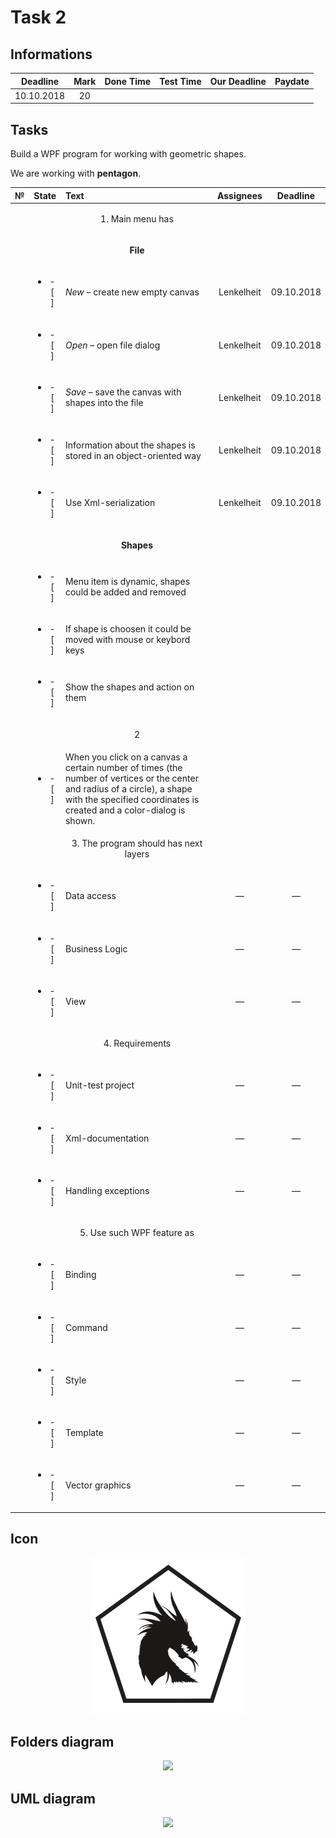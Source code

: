 # Task 2

## Informations

| Deadline |Mark|Done Time |Test Time |Our Deadline|Paydate|
|:--------:|:--:|:--------:|:--------:|:----------:|:-----:|
|10.10.2018| 20 |          |          |            |       |


## Tasks
Build a WPF program for working with geometric shapes.

We are working with **pentagon**.

|№|          State         |                            Text                                           |   Assignees  |  Deadline  |
|-|:----------------------:|:--------------------------------------------------------------------------|:------------:|:----------:|
| |                        | <p align="center">   1. Main menu has    </p>                             |              |            |
| |                        | <p align="center"> **File** </p>                                          |              |            |
| |<ul><li>- [ ] </li></ul>| *New* – create new empty canvas                                           |  Lenkelheit  | 09.10.2018 |
| |<ul><li>- [ ] </li></ul>| *Open* – open file dialog                                                 |  Lenkelheit  | 09.10.2018 |
| |<ul><li>- [ ] </li></ul>| *Save* – save the canvas with shapes into the file                        |  Lenkelheit  | 09.10.2018 |
| |<ul><li>- [ ] </li></ul>| Information about the shapes is stored in an object-oriented way          |  Lenkelheit  | 09.10.2018 |
| |<ul><li>- [ ] </li></ul>| Use Xml-serialization                                                     |  Lenkelheit  | 09.10.2018 |
| |                        | <p align="center">**Shapes** </p>                                         |              |            |
| |<ul><li>- [ ] </li></ul>|   Menu item is dynamic, shapes could be added and removed                 |              |            |
| |<ul><li>- [ ] </li></ul>|   If shape is choosen it could be moved with mouse or keybord keys        |              |            |
| |<ul><li>- [ ] </li></ul>|   Show the shapes and action on them                                      |              |            |
| |                        | <p align="center">    2       </p>                                        |              |            |
| |<ul><li>- [ ] </li></ul>| When you click on a canvas a certain number of times (the number of vertices or the center and radius of a circle), a shape with the specified coordinates is created and a color-dialog is shown.                |              |            |
| |                        | <p align="center"> 3. The program should has next layers </p>             |              |            |
| |<ul><li>- [ ] </li></ul>| Data access                                                               |      —       |      —     |
| |<ul><li>- [ ] </li></ul>| Business Logic                                                            |      —       |      —     |
| |<ul><li>- [ ] </li></ul>| View                                                                      |      —       |      —     |
| |                        | <p align="center"> 4. Requirements </p>                                   |              |            |
| |<ul><li>- [ ] </li></ul>| Unit-test project                                                         |      —       |      —     |
| |<ul><li>- [ ] </li></ul>| Xml-documentation                                                         |      —       |      —     |
| |<ul><li>- [ ] </li></ul>| Handling exceptions                                                       |      —       |      —     |
| |                        |  <p align="center"> 5. Use such WPF feature as </p>                       |              |            |
| |<ul><li>- [ ] </li></ul>| Binding                                                                   |      —       |      —     |
| |<ul><li>- [ ] </li></ul>| Command                                                                   |      —       |      —     |
| |<ul><li>- [ ] </li></ul>| Style                                                                     |      —       |      —     |
| |<ul><li>- [ ] </li></ul>| Template                                                                  |      —       |      —     |
| |<ul><li>- [ ] </li></ul>| Vector graphics                                                           |      —       |      —     |

## Icon

<p align="center">
  <img src="/Images/Task2/ico.png">
</p>

## Folders diagram

<p align="center">
  <img src="/Images/Task2/files.png">
</p>

## UML diagram

<p align="center">
  <img src="/Images/Task2/uml.png">
</p>
 
